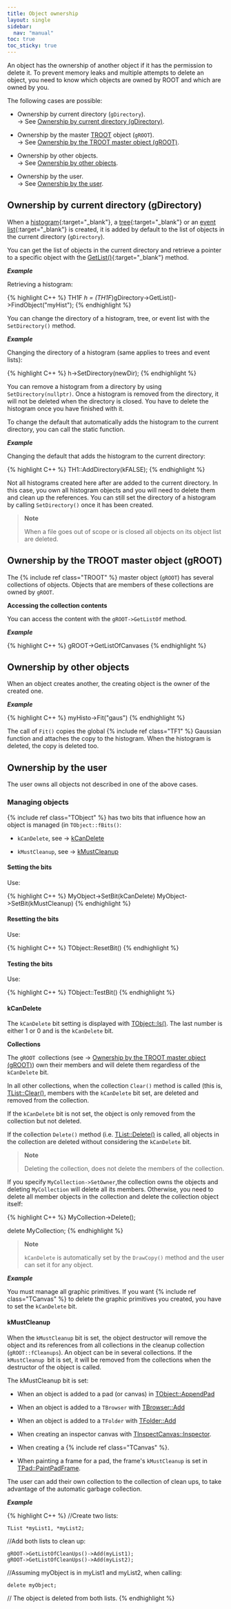 ```yaml
---
title: Object ownership
layout: single
sidebar:
  nav: "manual"
toc: true
toc_sticky: true
---
```


An object has the ownership of another object if it has the permission to delete it.
To prevent memory leaks and multiple attempts to delete an object, you need to know which objects are owned by ROOT and which are owned by you.

The following cases are possible:

- Ownership by current directory (`gDirectory`).<br>
→ See [Ownership by current directory (gDirectory)](#ownership-by-current-directory-gdirectory).

- Ownership by the master [TROOT](https://root.cern/doc/master/classTROOT.html) object (`gROOT`).<br>
→ See [Ownership by the TROOT master object (gROOT)](#ownership-by-the-troot-master-object-groot).

- Ownership by other objects.<br>
→ See [Ownership by other objects](#ownership-by-other-objects).

- Ownership by the user.<br>
→ See [Ownership by the user](#ownership-by-the-user).

## Ownership by current directory (gDirectory)

When a [histogram](https://root.cern/doc/master/group__Hist.html){:target="_blank"}, a [tree](https://root.cern/doc/master/group__tree.html){:target="_blank"} or an [event list](https://root.cern/doc/master/classTEventList.html){:target="_blank"} is created, it is added by default to the list of objects in the current directory (`gDirectory`).

You can get the list of objects in the current directory and retrieve a pointer to a specific object with the [GetList()](https://root.cern/doc/master/classTDirectory.html#a1a894a8bb78b65cfab71426b839e9adc){:target="_blank"} method.

_**Example**_

Retrieving a histogram:

{% highlight C++ %}
   TH1F *h = (TH1F*)gDirectory->GetList()->FindObject("myHist");
{% endhighlight %}

You can change the directory of a histogram, tree, or event list with the `SetDirectory()` method.

_**Example**_

Changing the directory of a histogram (same applies to trees and event lists):

{% highlight C++ %}
   h->SetDirectory(newDir);
{% endhighlight %}

You can remove a histogram from a directory by using `SetDirectory(nullptr)`. Once a histogram is removed from the directory, it will not be deleted when the directory is closed. You have to delete the histogram once you have finished with it.

To change the default that automatically adds the histogram to the current directory, you can call the static function.

_**Example**_

Changing the default that adds the histogram to the current directory:

{% highlight C++ %}
   TH1::AddDirectory(kFALSE);
{% endhighlight %}

Not all histograms created here after are added to the current directory. In this case, you own all histogram objects and you will need to delete them and clean up the references. You can still set the directory of a histogram by calling `SetDirectory()` once it has been created.

> **Note**
>
> When a file goes out of scope or is closed all objects on its object list are deleted.

## Ownership by the TROOT master object (gROOT)


The {% include ref class="TROOT" %} master object (`gROOT`) has several collections of objects. Objects that are members of these collections are owned by `gROOT`.

**Accessing the collection contents**

You can access the content with the `gROOT->GetListOf` method.

_**Example**_

{% highlight C++ %}
   gROOT->GetListOfCanvases
{% endhighlight %}

## Ownership by other objects

When an object creates another, the creating object is the owner of the created one.

_**Example**_

{% highlight C++ %}
   myHisto->Fit("gaus")
{% endhighlight %}

The call of `Fit()` copies the global {% include ref class="TF1" %} Gaussian function and attaches the copy to the histogram. When the histogram is deleted, the copy is deleted too.

## Ownership by the user

The user owns all objects not described in one of the above cases.

### Managing objects

{% include ref class="TObject" %} has two bits that influence how an object is managed (in `TObject::fBits()`:

-   `kCanDelete`, see → [kCanDelete](#kcandelete)

-   `kMustCleanup`, see → [kMustCleanup](#kmustcleanup)

#### Setting the bits

Use:

{% highlight C++ %}
   MyObject->SetBit(kCanDelete)
   MyObject->SetBit(kMustCleanup)
{% endhighlight %}

#### Resetting the bits

Use:

{% highlight C++ %}
   TObject::ResetBit()
{% endhighlight %}

#### Testing the bits

Use:

{% highlight C++ %}
   TObject::TestBit()
{% endhighlight %}

#### kCanDelete

The `kCanDelete` bit setting is displayed with [TObject::ls()](https://root.cern/doc/master/classTObject.html#ae1bc003ff9a558b3b3a60a14f16f1ae5). The last number is either 1 or 0 and is the `kCanDelete` bit.

**Collections**

The `gROOT `collections (see → [Ownership by the TROOT master object (gROOT)](#ownership-by-the-troot-master-object-groot)) own their members and will delete them regardless of the `kCanDelete` bit.

In all other collections, when the collection `Clear()` method is called (this is, [TList::Clear()](https://root.cern/doc/master/classTList.html#af4d5429298af281bdc7fe62b123f5385), members with the `kCanDelete` bit set, are deleted and removed from the collection.

If the `kCanDelete` bit is not set, the object is only removed from the collection but not deleted.

If the collection `Delete()` method (i.e. [TList::Delete()](https://root.cern/doc/master/classTList.html#abfc59852231e4c8050b581e890d05c36) is called, all objects in the collection are deleted without considering the `kCanDelete` bit.

> **Note**
>
> Deleting the collection, does not delete the members of the collection.

If you specify `MyCollection->SetOwner`,the collection owns the objects and deleting `MyCollection` will delete all its members.
Otherwise, you need to delete all member objects in the collection and delete the collection object itself:


{% highlight C++ %}
   MyCollection->Delete();

   delete MyCollection;
{% endhighlight %}

> **Note**
>
> `kCanDelete` is automatically set by the `DrawCopy()` method and the user can set it for any object.

_**Example**_

You must manage all graphic primitives. If you want {% include ref class="TCanvas" %} to delete the graphic primitives you created, you have to set the `kCanDelete` bit.

#### kMustCleanup

When the `kMustCleanup` bit is set, the object destructor will remove the object and its references from all collections in the cleanup collection (`gROOT::fCleanups`).
An object can be in several collections. If the `kMustCleanup `bit is set, it will be removed from the collections when the destructor of the object is called.

The kMustCleanup bit is set:

-   When an object is added to a pad (or canvas) in [TObject::AppendPad](https://root.cern/doc/master/classTObject.html#a9cf8906b9b46aac7b797383ac8ad3a64)

-   When an object is added to a `TBrowser` with [TBrowser::Add](https://root.cern/doc/master/classTBrowser.html#a2b9b0e4271172bd1418a2eb22f040226)

-   When an object is added to a `TFolder` with [TFolder::Add](https://root.cern/doc/master/classTFolder.html#a4849ea3ecb91ae280b0e641308ee9002)

-   When creating an inspector canvas with [TInspectCanvas::Inspector](https://root.cern/doc/master/classTInspectCanvas.html#a190ce0c893347c696abbb8ae00f80348).

-   When creating a {% include ref class="TCanvas" %}.

-   When painting a frame for a pad, the frame's `kMustCleanup` is set in [TPad::PaintPadFrame](https://root.cern/doc/master/classTPad.html#a11670f9166d33c0fde75b972badfeefe).

The user can add their own collection to the collection of clean ups, to take advantage of the automatic garbage collection.

_**Example**_

{% highlight C++ %}
//Create two lists:

	TList *myList1, *myList2;

//Add both lists to clean up:

	gROOT->GetListOfCleanUps()->Add(myList1);
	gROOT->GetListOfCleanUps()->Add(myList2);

//Assuming myObject is in myList1 and myList2, when calling:

	delete myObject;

// The object is deleted from both lists.
{% endhighlight %}